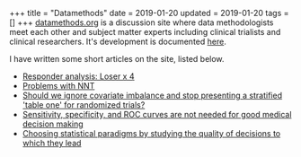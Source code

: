 +++
title = "Datamethods"
date = 2019-01-20
updated = 2019-01-20
tags = []
+++
[datamethods.org](https://datamethods.org) is a discussion site where
data methodologists meet each other and subject matter experts
including clinical trialists and clinical researchers.  It's
development is documented [here](/post/disc).

I have written some short articles on the site, listed below.

-   [Responder analysis: Loser x 4](https://datamethods.org/t/responder-analysis-loser-x-4)
-   [Problems with NNT](https://datamethods.org/t/problems-with-nnt)
-   [Should we ignore covariate imbalance and stop presenting a stratified 'table one' for randomized trials?](https://datamethods.org/t/should-we-ignore-covariate-imbalance-and-stop-presenting-a-stratified-table-one-for-randomized-trials)
-   [Sensitivity, specificity, and ROC curves are not needed for good medical decision making](https://datamethods.org/t/sensitivity-specificity-and-roc-curves-are-not-needed-for-good-medical-decision-making)
-   [Choosing statistical paradigms by studying the quality of decisions to which they lead](https://datamethods.org/t/choosing-statistical-paradigms-by-studying-the-quality-of-decisions-to-which-they-lead)
